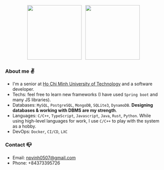  <div align=center>
<!--   <h3>Profile summary</h3> -->
  <img height=175 src="https://github-profile-summary-cards.vercel.app/api/cards/most-commit-language?username=phucvinh57&theme=vue" />&nbsp&nbsp
  <img height=175 src="https://github-profile-summary-cards.vercel.app/api/cards/stats?username=phucvinh57&theme=vue" />
 </div>
<!--   <div align=center>
  <h3>Top languages</h3>
  <img height=175 src="https://github-profile-summary-cards.vercel.app/api/cards/most-commit-language?username=phucvinh57&theme=github" />
 </div> -->


### About me :v:
- I'm a senior at [Ho Chi Minh University of Technology](https://hcmut.edu.vn/) and a software developer.
- Techs: feel free to learn new frameworks (I have used `Spring boot` and many JS libraries).
- Databases: `MySQL`, `PostgreSQL`, `MongoDB`, `SQLite3`, `DynamoDB`. **Designing databases & working with DBMS are my strength**.
- Languages: `C/C++`, `TypeScript`, `Javascript`, `Java`, `Rust`, `Python`. While using high-level languages for work, I use `C/C++` to play with the system as a hobby.
- DevOps: `Docker`, `CI/CD`, `LXC`
### Contact :mailbox_closed:
- Email: npvinh0507@gmail.com
- Phone: +84373395726
